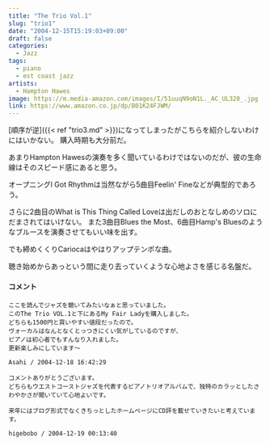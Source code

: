 ```yaml
---
title: "The Trio Vol.1"
slug: "trio1"
date: "2004-12-15T15:19:03+09:00"
draft: false
categories:
  - Jazz
tags: 
  - piano
  - est coast jazz
artists:
  - Hampton Hawes
image: https://m.media-amazon.com/images/I/51uuqN9oN1L._AC_UL320_.jpg
link: https://www.amazon.co.jp/dp/B01K24FJWM/
---
```

[順序が逆]({{< ref "trio3.md" >}})になってしまったがこちらを紹介しないわけにはいかない。 購入時期も大分前だ。
<!--more-->
あまりHampton Hawesの演奏を多く聞いているわけではないのだが、彼の生命線はそのスピード感にあると思う。

オープニングI Got Rhythmは当然ながら5曲目Feelin' Fineなどが典型的であろう。 

さらに2曲目のWhat is This Thing Called Loveは出だしのおとなしめのソロにだまされてはいけない。
また3曲目Blues the Most、6曲目Hamp's Bluesのようなブルースを演奏させてもいい味を出す。

でも締めくくりCariocaはやはりアップテンポな曲。 

聴き始めからあっという間に走り去っていくような心地よさを感じる名盤だ。

#### コメント

```
ここを読んでジャズを聴いてみたいなぁと思っていました。
このThe Trio VOL.1と下にあるMy Fair Ladyを購入しました。
どちらも1500円と買いやすい値段だったので。
ヴォーカルはなんとなくとっつきにくい気がしているのですが、
ピアノは初心者でもすんなり入れました。
更新楽しみにしています～

Asahi / 2004-12-18 16:42:29

```

```
コメントありがとうございます。
どちらもウエストコーストジャズを代表するピアノトリオアルバムで、独特のカラッとしたさわやかさが聞いていて心地よいです。

来年にはブログ形式でなくきちっとしたホームページにCD評を載せていきたいと考えています。

higebobo / 2004-12-19 00:13:40

```
